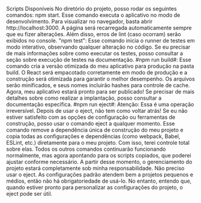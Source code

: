 Scripts Disponíveis
No diretório do projeto, posso rodar os seguintes comandos: npm start. Esse comando executa o aplicativo no modo de desenvolvimento. Para visualizar no navegador, basta abrir http://localhost:3000. A página será recarregada automaticamente sempre que eu fizer alterações. Além disso, erros de lint (caso ocorram) serão exibidos no console.
"npm test": Esse comando inicia o runner de testes em modo interativo, observando qualquer alteração no código. Se eu precisar de mais informações sobre como executar os testes, posso consultar a seção sobre execução de testes na documentação. #npm run build#: Esse comando cria a versão otimizada do meu aplicativo para produção na pasta build. O React será empacotado corretamente em modo de produção e a construção será otimizada para garantir o melhor desempenho. Os arquivos serão minificados, e seus nomes incluirão hashes para controle de cache. Agora, meu aplicativo estará pronto para ser publicado! Se precisar de mais detalhes sobre como realizar a implantação, posso consultar a documentação específica. #npm run eject#: Atenção: Essa é uma operação irreversível. Depois de usar o eject, não tem como voltar atrás! Se eu não estiver satisfeito com as opções de configuração ou ferramentas de construção, posso usar o comando eject a qualquer momento. Esse comando remove a dependência única de construção do meu projeto e copia todas as configurações e dependências (como webpack, Babel, ESLint, etc.) diretamente para o meu projeto. Com isso, terei controle total sobre elas. Todos os outros comandos continuarão funcionando normalmente, mas agora apontando para os scripts copiados, que poderei ajustar conforme necessário. A partir desse momento, o gerenciamento do projeto estará completamente sob minha responsabilidade. Não preciso usar o eject. As configurações padrão atendem bem a projetos pequenos e médios, então não há obrigatoriedade de usá-lo. No entanto, entendo que, quando estiver pronto para personalizar as configurações do projeto, o eject pode ser útil.

